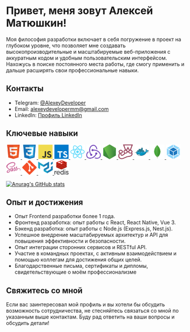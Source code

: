 <!-- Заголовок -->
<h1>Привет, меня зовут Алексей Матюшкин!</h1>

<!-- Описание о себе -->
<p>
  Моя философия разработки включает в себя погружение в проект на глубоком уровне, что позволяет мне создавать высокопроизводительные и масштабируемые веб-приложения с аккуратным кодом и удобным пользовательским интерфейсом. Нахожусь в поиске постоянного места работы, где смогу применить и дальше расширять свои профессиональные навыки.
</p>

<!-- Контакты -->
<h2>Контакты</h2>
<ul>
  <li>Telegram: <a href="https://t.me/AlexeyDeveloper">@AlexeyDeveloper</a></li>
  <li>Email: <a href="mailto:alexeydevelopermm@gmail.com">alexeydevelopermm@gmail.com</a></li>
  <li>LinkedIn: <a href="https://www.linkedin.com/in/aleksei-matiushkin-dev/">Профиль LinkedIn</a></li>
</ul>

<h2>Ключевые навыки</h2>
<div>
  <a href="#" title="HTML">
    <img src="https://github.com/devicons/devicon/blob/master/icons/html5/html5-original.svg" alt="HTML" width="40" height="40">
  </a>
  <a href="#" title="CSS">
    <img src="https://github.com/devicons/devicon/blob/master/icons/css3/css3-original.svg" alt="CSS" width="40" height="40">
  </a>
  <a href="#" title="JavaScript">
    <img src="https://github.com/devicons/devicon/blob/master/icons/javascript/javascript-original.svg" alt="JavaScript" width="40" height="40">
  </a>
  <a href="#" title="TypeScript">
    <img src="https://github.com/devicons/devicon/blob/master/icons/typescript/typescript-original.svg" alt="TypeScript" width="40" height="40">
  </a>
  <a href="#" title="ReactJS">
    <img src="https://github.com/devicons/devicon/blob/master/icons/react/react-original.svg" alt="ReactJS" width="40" height="40">
  </a>
  <a href="#" title="Redux">
    <img src="https://github.com/devicons/devicon/blob/master/icons/redux/redux-original.svg" alt="Redux" width="40" height="40">
  </a>
  <a href="#" title="Node.js">
    <img src="https://github.com/devicons/devicon/blob/master/icons/nodejs/nodejs-original.svg" alt="Node.js" width="40" height="40">
  </a>
  <a href="#" title="Jest">
    <img src="https://github.com/devicons/devicon/blob/master/icons/jest/jest-plain.svg" alt="Jest" width="40" height="40">
  </a>
  <a href="#" title="Docker">
    <img src="https://github.com/devicons/devicon/blob/master/icons/docker/docker-original.svg" alt="Docker" width="40" height="40">
  </a>
  <a href="#" title="mongodb">
    <img src="https://github.com/devicons/devicon/raw/master/icons/mongodb/mongodb-original.svg" alt="mongodb" width="40" height="40">
  </a>
  <a href="#" title="Webpack">
    <img src="https://github.com/devicons/devicon/raw/master/icons/webpack/webpack-original.svg" alt="webpack" width="40" height="40">
  </a>
  <a href="#" title="Sass">
    <img src="https://github.com/devicons/devicon/raw/master/icons/sass/sass-original.svg" alt="Sass" width="40" height="40">
  </a>
  <a href="#" title="Git">
    <img src="https://github.com/devicons/devicon/blob/master/icons/git/git-original.svg" alt="Git" width="40" height="40">
  </a>
  <a href="#" title="materialui">
    <img src="https://github.com/devicons/devicon/blob/master/icons/materialui/materialui-original.svg" alt="materialui" width="40" height="40">
  </a>
  <a href="#" title="redis">
    <img src="https://github.com/devicons/devicon/blob/master/icons/redis/redis-original-wordmark.svg" alt="redis" width="40" height="40">
  </a>
</div>

[![Anurag's GitHub stats](https://github-readme-stats.vercel.app/api?username=alexeyDevel&theme=dark&show_icons=true)](https://github.com/anuraghazra/github-readme-stats)

<!-- Опыт и достижения -->
<h2>Опыт и достижения</h2>
<ul>
  <li>Опыт Frontend разработки более 1 года.</li>
  <li>Фронтенд разработка: опыт работы с React, React Native, Vue 3.</li>
  <li>Бэкенд разработка: опыт работы с Node.js (Express.js, Nest.js).</li>
  <li>Успешное внедрение масштабируемых архитектур и API для повышения эффективности и безопасности.</li>
  <li>Опыт интеграции сторонних сервисов и RESTful API.</li>
  <li>Участие в командных проектах, с активным взаимодействием и помощью коллегам для достижения общих целей.</li>
  <li>Благодарственные письма, сертификаты и дипломы, свидетельствующие о моём профессионализме</li>
</ul>
<!-- Связь -->
<h2>Свяжитесь со мной</h2>
<p>
  Если вас заинтересовал мой профиль и вы хотели бы обсудить возможность сотрудничества, не стесняйтесь связаться со мной по указанным выше контактам. Буду рад ответить на ваши вопросы и обсудить детали!
</p>
